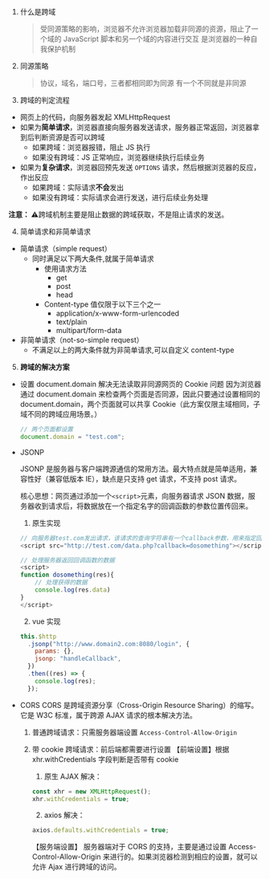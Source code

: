 1. 什么是跨域

   > 受同源策略的影响，浏览器不允许浏览器加载非同源的资源，阻止了一个域的 JavaScript 脚本和另一个域的内容进行交互
   > 是浏览器的一种自我保护机制

2. 同源策略
   > 协议，域名，端口号，三者都相同即为同源
   > 有一个不同就是非同源
3. 跨域的判定流程

- 网页上的代码，向服务器发起 XMLHttpRequest
- 如果为**简单请求**，浏览器直接向服务器发送请求，服务器正常返回，浏览器拿到后判断资源是否可以跨域
  - 如果跨域：浏览器报错，阻止 JS 执行
  - 如果没有跨域：JS 正常响应，浏览器继续执行后续业务
- 如果为**复杂请求**，浏览器回预先发送 `OPTIONS` 请求，然后根据浏览器的反应，作出反应
  - 如果跨域：实际请求**不会**发出
  - 如果没有跨域：实际请求会进行发送，进行后续业务处理

**注意： ⚠️**跨域机制主要是阻止数据的跨域获取，不是阻止请求的发送。

4. 简单请求和非简单请求

- 简单请求（simple request）
  - 同时满足以下两大条件,就属于简单请求
    - 使用请求方法
      - get
      - post
      - head
    - Content-type 值仅限于以下三个之一
      - application/x-www-form-urlencoded
      - text/plain
      - multipart/form-data
- 非简单请求（not-so-simple request）
  - 不满足以上的两大条件就为非简单请求,可以自定义 content-type

5. **跨域的解决方案**

- 设置 document.domain 解决无法读取非同源网页的 Cookie 问题
  因为浏览器通过 document.domain 来检查两个页面是否同源，因此只要通过设置相同的 document.domain，两个页面就可以共享 Cookie（此方案仅限主域相同，子域不同的跨域应用场景。）

  ```javascript
  // 两个页面都设置
  document.domain = "test.com";
  ```

- JSONP

  JSONP 是服务器与客户端跨源通信的常用方法。最大特点就是简单适用，兼容性好（兼容低版本 IE），缺点是只支持 get 请求，不支持 post 请求。

  核心思想：网页通过添加一个`<script>`元素，向服务器请求 JSON 数据，服务器收到请求后，将数据放在一个指定名字的回调函数的参数位置传回来。

  1. 原生实现

  ```javascript
  // 向服务器test.com发出请求，该请求的查询字符串有一个callback参数，用来指定回调函数的名字
  <script src="http://test.com/data.php?callback=dosomething"></script>

  // 处理服务器返回回调函数的数据
  <script>
  function dosomething(res){
      // 处理获得的数据
      console.log(res.data)
  }
  </script>
  ```

  2. vue 实现

  ```javascript
  this.$http
    .jsonp("http://www.domain2.com:8080/login", {
      params: {},
      jsonp: "handleCallback",
    })
    .then((res) => {
      console.log(res);
    });
  ```

- CORS
  CORS 是跨域资源分享（Cross-Origin Resource Sharing）的缩写。它是 W3C 标准，属于跨源 AJAX 请求的根本解决方法。

  1. 普通跨域请求：只需服务器端设置 `Access-Control-Allow-Origin`
  2. 带 cookie 跨域请求：前后端都需要进行设置
     【前端设置】根据 xhr.withCredentials 字段判断是否带有 cookie

     1. 原生 AJAX 解决：

     ```javascript
     const xhr = new XMLHttpRequest();
     xhr.withCredentials = true;
     ```

     2. axios 解决：

     ```javascript
     axios.defaults.withCredentials = true;
     ```

     【服务端设置】
     服务器端对于 CORS 的支持，主要是通过设置 Access-Control-Allow-Origin 来进行的。如果浏览器检测到相应的设置，就可以允许 Ajax 进行跨域的访问。
